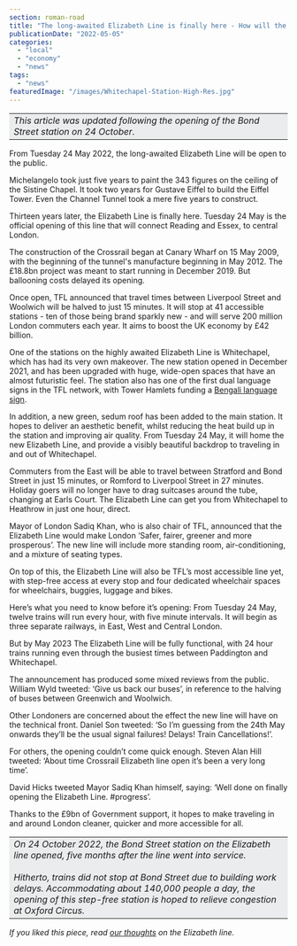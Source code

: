 ```yaml
---
section: roman-road
title: "The long-awaited Elizabeth Line is finally here - How will the Lizzy Line transform journeys for you?"
publicationDate: "2022-05-05"
categories: 
  - "local"
  - "economy"
  - "news"
tags: 
  - "news"
featuredImage: "/images/Whitechapel-Station-High-Res.jpg"
---
```


<table class="has-background" style="background-color:#eaeced"><tbody><tr><td><em>This article was updated following the opening of the Bond Street station on 24 October</em>.</td></tr></tbody></table>

From Tuesday 24 May 2022, the long-awaited Elizabeth Line will be open to the public.

Michelangelo took just five years to paint the 343 figures on the ceiling of the Sistine Chapel. It took two years for Gustave Eiffel to build the Eiffel Tower. Even the Channel Tunnel took a mere five years to construct.

Thirteen years later, the Elizabeth Line is finally here. Tuesday 24 May is the official opening of this line that will connect Reading and Essex, to central London.

The construction of the Crossrail began at Canary Wharf on 15 May 2009, with the beginning of the tunnel's manufacture beginning in May 2012. The £18.8bn project was meant to start running in December 2019. But ballooning costs delayed its opening. 

Once open, TFL announced that travel times between Liverpool Street and Woolwich will be halved to just 15 minutes. It will stop at 41 accessible stations - ten of those being brand sparkly new - and will serve 200 million London commuters each year. It aims to boost the UK economy by £42 billion. 

One of the stations on the highly awaited Elizabeth Line is Whitechapel, which has had its very own makeover. The new station opened in December 2021, and has been upgraded with huge, wide-open spaces that have an almost futuristic feel. The station also has one of the first dual language signs in the TFL network, with Tower Hamlets funding a [Bengali language sign](https://romanroadlondon.com/notices/whitechapel-station-new-bengali-signage/).

In addition, a new green, sedum roof has been added to the main station. It hopes to deliver an aesthetic benefit, whilst reducing the heat build up in the station and improving air quality. From Tuesday 24 May, it will home the new Elizabeth Line, and provide a visibly beautiful backdrop to traveling in and out of Whitechapel.

Commuters from the East will be able to travel between Stratford and Bond Street in just 15 minutes, or Romford to Liverpool Street in 27 minutes. Holiday goers will no longer have to drag suitcases around the tube, changing at Earls Court. The Elizabeth Line can get you from Whitechapel to Heathrow in just one hour, direct. 

Mayor of London Sadiq Khan, who is also chair of TFL, announced that the Elizabeth Line would make London ‘Safer, fairer, greener and more prosperous’. The new line will include more standing room, air-conditioning, and a mixture of seating types. 

On top of this, the Elizabeth Line will also be TFL’s most accessible line yet, with step-free access at every stop and four dedicated wheelchair spaces for wheelchairs, buggies, luggage and bikes. 

Here’s what you need to know before it’s opening: From Tuesday 24 May, twelve trains will run every hour, with five minute intervals. It will begin as three separate railways, in East, West and Central London.

But by May 2023 The Elizabeth Line will be fully functional, with 24 hour trains running even through the busiest times between Paddington and Whitechapel.

The announcement has produced some mixed reviews from the public. William Wyld tweeted: ‘Give us back our buses’, in reference to the halving of buses between Greenwich and Woolwich.

Other Londoners are concerned about the effect the new line will have on the technical front. Daniel Son tweeted: ‘So I’m guessing from the 24th May onwards they’ll be the usual signal failures! Delays! Train Cancellations!’. 

For others, the opening couldn’t come quick enough. Steven Alan Hill tweeted: ‘About time Crossrail Elizabeth line open it’s been a very long time’. 

David Hicks tweeted Mayor Sadiq Khan himself, saying: ‘Well done on finally opening the Elizabeth Line. #progress’. 

Thanks to the £9bn of Government support, it hopes to make traveling in and around London cleaner, quicker and more accessible for all. 

<table class="has-background" style="background-color:#eaeced"><tbody><tr><td><em>On 24 October 2022, the Bond Street station on the Elizabeth line opened, five months after the line went into service.<br><br>Hitherto, trains did not stop at Bond Street due to building work delays. Accommodating about 140,000 people a day, the opening of this step-free station is hoped to relieve congestion at Oxford Circus.</em></td></tr></tbody></table>

_If you liked this piece, read [our thoughts](https://romanroadlondon.com/elizabeth-line-crossrail-opens/) on the Elizabeth line._


